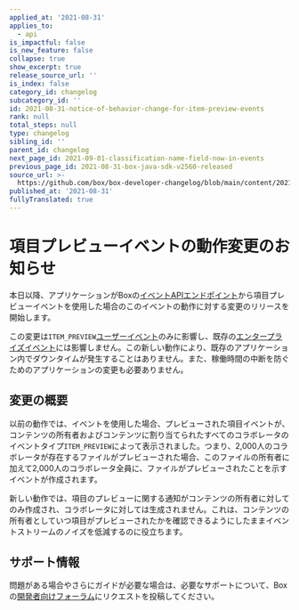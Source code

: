 ```yaml
---
applied_at: '2021-08-31'
applies_to:
  - api
is_impactful: false
is_new_feature: false
collapse: true
show_excerpt: true
release_source_url: ''
is_index: false
category_id: changelog
subcategory_id: ''
id: 2021-08-31-notice-of-behavior-change-for-item-preview-events
rank: null
total_steps: null
type: changelog
sibling_id: ''
parent_id: changelog
next_page_id: 2021-09-01-classification-name-field-now-in-events
previous_page_id: 2021-08-31-box-java-sdk-v2560-released
source_url: >-
  https://github.com/box/box-developer-changelog/blob/main/content/2021/08-31-notice-of-behavior-change-for-item-preview-events.md
published_at: '2021-08-31'
fullyTranslated: true
---
```

# 項目プレビューイベントの動作変更のお知らせ

本日以降、アプリケーションがBoxの[イベントAPIエンドポイント][event-apis]から項目プレビューイベントを使用した場合のこのイベントの動作に対する変更のリリースを開始します。

この変更は`ITEM_PREVIEW`[ユーザーイベント][user-events]のみに影響し、既存の[エンタープライズイベント][enterprise-events]には影響しません。この新しい動作により、既存のアプリケーション内でダウンタイムが発生することはありません。また、稼働時間の中断を防ぐためのアプリケーションの変更も必要ありません。

<!-- more -->

## 変更の概要

以前の動作では、イベントを使用した場合、プレビューされた項目イベントが、コンテンツの所有者およびコンテンツに割り当てられたすべてのコラボレータのイベントタイプ`ITEM_PREVIEW`によって表示されました。つまり、2,000人のコラボレータが存在するファイルがプレビューされた場合、このファイルの所有者に加えて2,000人のコラボレータ全員に、ファイルがプレビューされたことを示すイベントが作成されます。

新しい動作では、項目のプレビューに関する通知がコンテンツの所有者に対してのみ作成され、コラボレータに対しては生成されません。これは、コンテンツの所有者としていつ項目がプレビューされたかを確認できるようにしたままイベントストリームのノイズを低減するのに役立ちます。

## サポート情報

問題がある場合やさらにガイドが必要な場合は、必要なサポートについて、Boxの[開発者向けフォーラム][forum]にリクエストを投稿してください。

[event-apis]: https://developer.box.com/reference/get-events/

[user-events]: https://developer.box.com/guides/events/enterprise-events/for-user/#event-types

[enterprise-events]: https://developer.box.com/guides/events/user-events/for-enterprise/

[forum]: https://support.box.com/hc/en-us/community/topics/360001932973-Platform-and-Developer-Forum
